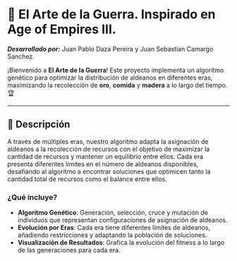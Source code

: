 # 🧬 El Arte de la Guerra. Inspirado en Age of Empires III.

***Desarrollado por:*** Juan Pablo Daza Pereira y Juan Sebastian Camargo Sanchez.

¡Bienvenido a **El Arte de la Guerra**! Este proyecto implementa un algoritmo genético para optimizar la distribución de aldeanos en diferentes eras, maximizando la recolección de **oro**, **comida** y **madera** a lo largo del tiempo. 🏆

---

## 📖 Descripción

A través de múltiples eras, nuestro algoritmo adapta la asignación de aldeanos a la recolección de recursos con el objetivo de maximizar la cantidad de recursos y mantener un equilibrio entre ellos. Cada era presenta diferentes límites en el número de aldeanos disponibles, desafiando al algoritmo a encontrar soluciones que optimicen tanto la cantidad total de recursos como el balance entre ellos.

### ¿Qué incluye?
- **Algoritmo Genético**: Generación, selección, cruce y mutación de individuos que representan configuraciones de asignación de aldeanos.
- **Evolución por Eras**: Cada era tiene diferentes límites de aldeanos, añadiendo restricciones y adaptando la población de soluciones.
- **Visualización de Resultados**: Grafica la evolución del fitness a lo largo de las generaciones para cada era.
